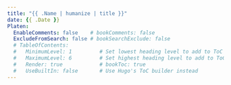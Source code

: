 ```yaml
---
title: "{{ .Name | humanize | title }}"
date: {{ .Date }}
Platen:
  EnableComments: false    # bookComments: false
  ExcludeFromSearch: false # bookSearchExclude: false
  # TableOfContents:
  #   MinimumLevel: 1         # Set lowest heading level to add to ToC
  #   MaximumLevel: 6         # Set highest heading level to add to ToC
  #   Render: true            # bookToc: true
  #   UseBuiltIn: false       # Use Hugo's ToC builder instead
---
```

